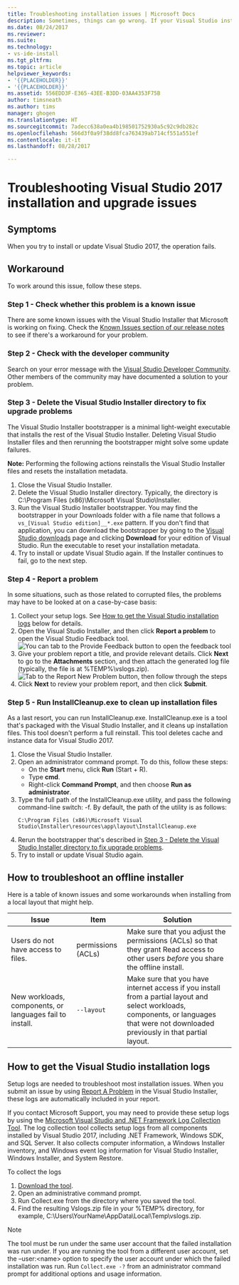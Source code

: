 ```yaml
---
title: Troubleshooting installation issues | Microsoft Docs
description: Sometimes, things can go wrong. If your Visual Studio installation or upgrade fails, this page can help.
ms.date: 08/24/2017
ms.reviewer: 
ms.suite: 
ms.technology:
- vs-ide-install
ms.tgt_pltfrm: 
ms.topic: article
helpviewer_keywords:
- '{{PLACEHOLDER}}'
- '{{PLACEHOLDER}}'
ms.assetid: 556EDD3F-E365-43EE-B3DD-03AA4353F75B
author: timsneath
ms.author: tims
manager: ghogen
ms.translationtype: HT
ms.sourcegitcommit: 7adecc638a0ea4b198501752930a5c92c9db282c
ms.openlocfilehash: 566d3f0a9f38dd8fca763439ab714cf551a551ef
ms.contentlocale: it-it
ms.lasthandoff: 08/28/2017

---
```

# <a name="troubleshooting-visual-studio-2017-installation-and-upgrade-issues"></a>Troubleshooting Visual Studio 2017 installation and upgrade issues

## <a name="symptoms"></a>Symptoms
When you try to install or update Visual Studio 2017, the operation fails.

## <a name="workaround"></a>Workaround
To work around this issue, follow these steps.

### <a name="step-1---check-whether-this-problem-is-a-known-issue"></a>Step 1 - Check whether this problem is a known issue
There are some known issues with the Visual Studio Installer that Microsoft is working on fixing. Check the [Known Issues section of our release notes](https://www.visualstudio.com/news/releasenotes/vs2017-knownissues) to see if there's a workaround for your problem.

### <a name="step-2---check-with-the-developer-community"></a>Step 2 - Check with the developer community
Search on your error message with the [Visual Studio Developer Community](https://developercommunity.visualstudio.com/spaces/8/index.html). Other members of the community may have documented a solution to your problem.

### <a name="step-3---delete-the-visual-studio-installer-directory-to-fix-upgrade-problems"></a>Step 3 - Delete the Visual Studio Installer directory to fix upgrade problems
The Visual Studio Installer bootstrapper is a minimal light-weight executable that installs the rest of the Visual Studio Installer. Deleting Visual Studio Installer files and then rerunning the bootstrapper might solve some update failures.

**Note:** Performing the following actions reinstalls the Visual Studio Installer files and resets the installation metadata.

1. Close the Visual Studio Installer.
2. Delete the Visual Studio Installer directory. Typically, the directory is C:\Program Files (x86)\Microsoft Visual Studio\Installer.
3. Run the Visual Studio Installer bootstrapper. You may find the bootstrapper in your Downloads folder with a file name that follows a ```vs_[Visual Studio edition]__*.exe``` pattern. If you don't find that application, you can download the bootstrapper by going to the [Visual Studio downloads](https://www.visualstudio.com/downloads/) page and clicking **Download** for your edition of Visual Studio. Run the executable to reset your installation metadata.
4. Try to install or update Visual Studio again. If the Installer continues to fail, go to the next step.

### <a name="step-4---report-a-problem"></a>Step 4 - Report a problem
In some situations, such as those related to corrupted files, the problems may have to be looked at on a case-by-case basis:

1. Collect your setup logs. See [How to get the Visual Studio installation logs](#how-to-get-the-visual-studio-installation-logs) below for details.
2. Open the Visual Studio Installer, and then click **Report a problem** to open the Visual Studio Feedback tool.
![You can tab to the Provide Feedback button to open the feedback tool](media/report-a-problem.png)
3. Give your problem report a title, and provide relevant details. Click **Next** to go to the **Attachments** section, and then attach the generated log file (typically, the file is at %TEMP%\vslogs.zip).
![Tab to the Report New Problem button, then follow through the steps](media/problem-report-details.png)
4. Click **Next** to review your problem report, and then click **Submit**.

### <a name="step-5---run-installcleanupexe-to-clean-up-installation-files"></a>Step 5 - Run InstallCleanup.exe to clean up installation files
As a last resort, you can run InstallCleanup.exe. InstallCleanup.exe is a tool that's packaged with the Visual Studio Installer, and it cleans up installation files. This tool doesn't perform a full reinstall. This tool deletes cache and instance data for Visual Studio 2017.

1. Close the Visual Studio Installer.
2. Open an administrator command prompt. To do this, follow these steps:
   * On the **Start** menu, click **Run** (Start + R).
   * Type **cmd**.
   * Right-click **Command Prompt**, and then choose **Run as administrator**.
3. Type the full path of the InstallCleanup.exe utility, and pass the following command-line switch: -f. By default, the path of the utility is as follows:
   ```
   C:\Program Files (x86)\Microsoft Visual Studio\Installer\resources\app\layout\InstallCleanup.exe
   ```
4. Rerun the bootstrapper that's described in [Step 3 - Delete the Visual Studio Installer directory to fix upgrade problems](#step-3--delete-the-visual-studio-installer-directory-to-fix-upgrade-problems).
5. Try to install or update Visual Studio again.

## <a name="how-to-troubleshoot-an-offline-installer"></a>How to troubleshoot an offline installer
Here is a table of known issues and some workarounds when installing from a local layout that might help.

| Issue       | Item                   | Solution |
| ----------- | ---------------------- | -------- |
| Users do not have access to files. | permissions (ACLs) | Make sure that you adjust the permissions (ACLs) so that they grant Read access to other users  *before* you share the offline install. |
| New workloads, components, or languages fail to install.  | `--layout`  | Make sure that you have internet access if you install from a partial layout and select workloads, components, or languages that were not downloaded previously in that partial layout. |

## <a name="how-to-get-the-visual-studio-installation-logs"></a>How to get the Visual Studio installation logs
Setup logs are needed to troubleshoot most installation issues. When you submit an issue by using [Report A Problem](../ide/how-to-report-a-problem-with-visual-studio-2017) in the Visual Studio Installer, these logs are automatically included in your report. 

If you contact Microsoft Support, you may need to provide these setup logs by using the [Microsoft Visual Studio and .NET Framework Log Collection Tool](https://aka.ms/vscollect). The log collection tool collects setup logs from all components installed by Visual Studio 2017, including .NET Framework, Windows SDK, and SQL Server. It also collects computer information, a Windows Installer inventory, and Windows event log information for Visual Studio Installer, Windows Installer, and System Restore. 

To collect the logs

1. [Download the tool](https://aka.ms/vscollect).
2. Open an administrative command prompt.
3. Run Collect.exe from the directory where you saved the tool.
4. Find the resulting Vslogs.zip file in your %TEMP% directory, for example, C:\Users\YourName\AppData\Local\Temp\vslogs.zip.

> [!NOTE]
> The tool must be run under the same user account that the failed installation was run under. If you are running the tool from a different user account, set the –user:\<name\> option to specify the user account under which the failed installation was run. Run `Collect.exe -?` from an administrator command prompt for additional options and usage information.

